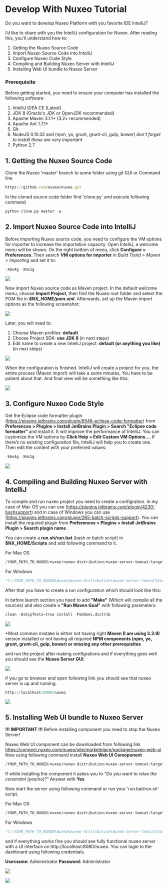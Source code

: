 # Develop With Nuxeo Tutorial
Do you want to develop Nuxeo Platform with you favorite IDE IntelliJ? 

I’d like to share with you the IntelliJ configuration for Nuxeo. After reading this, you’ll understand how to:

1. Getting the Nuxeo Source Code
2. Import Nuxeo Source Code into IntelliJ
3. Configure Nuxeo Code Style 
4. Compiling and Building Nuxeo Server with IntelliJ
5. Installing Web UI bundle to Nuxeo Server



<h3>Prerequisite</h3>

Before getting started, you need to ensure your computer has installed the following software:

1. IntelliJ IDEA CE (Latest)
2. JDK 8 (Oracle's JDK or OpenJDK recommended)
3. Apache Maven 3.1.1+ (3.2+ recommended)
4. Apache Ant 1.7.1+
5. Git
6. NodeJS 0.10.32 and (npm, yo, grunt, grunt-cli, gulp, bower) *don't forget to install these are very important*
7. Python 2.7



<h2>1. Getting the Nuxeo Source Code</h2>

Clone the Nuxeo 'master' branch to some folder using git GUI or Command line
```ruby
https://github.com/nuxeo/nuxeo.git
```
In the cloned source code folder find 'clone.py' and execute following command
```py
python clone.py master -a
```

<h2>2. Import Nuxeo Source Code into IntelliJ</h2>
Before importing Nuxeo source code, you need to configure the VM options for importer to increase the importation capacity.
Open IntelliJ, a welcome menu will be shown. On the right bottom of menu, click <b> Configure > Preferences. </b>
Then search <b>VM options for importer</b> in <i>Build Toold > Maven > Importing</i> and set it to:



```py
-Xmx4g -Xms1g
```

![](http://omershafiq.com/nuxeo-tutorial/vm-options-for-importer.png)

Now import Nuxeo source code as Maven project. In the default welcome menu, choose <b>Import Project</b>, then find the Nuxeo root folder and select the POM file in <i><b>$NX_HOME/pom.xml</b></i>. Afterwards, set up the Maven import options as the following screenshot:

![](http://omershafiq.com/nuxeo-tutorial/import-project-from-maven.png)

Later, you will need to:

1. Choose Maven profiles: <b>default</b>
2. Choose Project SDK: <b> use JDK 8 </b> (in next steps)
3. Edit name to create a new IntelliJ project: <b> default (or anything you like) </b> (in next steps)


![](http://omershafiq.com/nuxeo-tutorial/maven_profile.png)

When the configuration is finished. IntelliJ will create a project for you, the entire process (Maven import) will take a some minutes, You have to be patient about that. And final view will be something like this:

![](http://omershafiq.com/nuxeo-tutorial/20170209-final-view.png)

<h2>3. Configure Nuxeo Code Style </h2>

Get the Eclipse code formatter plugin (https://plugins.jetbrains.com/plugin/6546-eclipse-code-formatter) from <b> Preferences > Plugins > Install JetBrains Plugin > Search "Eclipse code formatter" </b> and install it. It will improve the performance of IntelliJ. You can customize the VM options by <b>Click Help > Edit Custom VM Options…. </b> If there’s no existing configuration file, IntelliJ will help you to create one. Then edit the content with your preferred values:

```py
-Xmx4g -Xms1g
```

![](http://omershafiq.com/nuxeo-tutorial/20170209-eclipse-code-formatter.png)

<h2>4. Compiling and Building Nuxeo Server with IntelliJ</h2>

To compile and run nuxeo project you need to create a configration. In my case of Mac OS you can use (https://plugins.jetbrains.com/plugin/4230-bashsupport) and in case of Windows you can use (https://plugins.jetbrains.com/plugin/265-batch-scripts-support). You can install the required plugin from <b> Preferences > Plugins > Install JetBrains Plugin > Search plugin name </b>. 

You can create a <b>run.sh/run.bat</b> (bash or batch script) in <b>$NX_HOME/Scripts</b> and add following command to it.

For Mac OS
```py
/YOUR_PATH_TO_NUXEO/nuxeo/nuxeo-distribution/nuxeo-server-tomcat/target/nuxeo-server-tomcat-9.2-SNAPSHOT/bin/Start\ Nuxeo.command
```

For Windows
```py
"C:\YOUR_PATH_TO_NUXEO\nuxeo\nuxeo-distribution\nuxeo-server-tomcat\target\nuxeo-server-tomcat-9.2-SNAPSHOT\bin\Start Nuxeo.bat"
```

After that you have to create a run configuration which should look like this:

In before launch section you need to add <b>"Make"</b> (Which will compile all the sources) and also create a <b>"Run Maven Goal"</b> with following parameters:

```py
clean -DskipTests=true install -Paddons,distrib
```

![](http://omershafiq.com/nuxeo-tutorial/run_config.png)



*Most common mistake is either not having right <b>Maven (I am using 3.3.9)</b> version installed or not having all required <b>NPM components (npm, yo, grunt, grunt-cli, gulp, bower) or missing any other prerequisites</b>


and run the project after making configrations and if everything goes well you should see the <b>Nuxeo Server GUI</b>:

![](http://omershafiq.com/nuxeo-tutorial/server-gui.png)

if you go to browser and open following link you should see that nuxeo server is up and running.

```py
http://localhost:8080/nuxeo
```

![](http://omershafiq.com/nuxeo-tutorial/install-web-ui.png)


<h2>5. Installing Web UI bundle to Nuxeo Server</h2>

<b>!!! IMPORTANT !!!</b>
Before installing component you need to stop the Nuxeo Server!

Nuxeo Web UI component can be downloaded from following link https://connect.nuxeo.com/nuxeo/site/marketplace/package/nuxeo-web-ui
Now using following command install <b>Nuxeo Web UI Comoponent</b>

```py
/YOUR_PATH_TO_NUXEO/nuxeo/nuxeo-distribution/nuxeo-server-tomcat/target/nuxeo-server-tomcat-9.2-SNAPSHOT/bin/nuxeoctl mp-install <download-path>/nuxeo-web-ui-0.10.0.zip
```

If while installing the component it askes you to <i>"Do you want to relax the constraint (yes/no)?"</i> Answer with <b>Yes</b>

Now start the server using following command or run your 'run.bat/run.sh' script.

For Mac OS
```py
/YOUR_PATH_TO_NUXEO/nuxeo/nuxeo-distribution/nuxeo-server-tomcat/target/nuxeo-server-tomcat-9.2-SNAPSHOT/bin/Start\ Nuxeo.command
```

For Windows
```py
"C:\YOUR_PATH_TO_NUXEO\nuxeo\nuxeo-distribution\nuxeo-server-tomcat\target\nuxeo-server-tomcat-9.2-SNAPSHOT\bin\Start Nuxeo.bat"
```

and if everything works fine you should see fully functional nuxeo server with a UI interface on http://localhost:8080/nuxeo.
You can login to the dashboard using following credentials.

<b>Username:</b> Administrator
<b>Password:</b> Administrator

![](http://omershafiq.com/nuxeo-tutorial/login.png)

![](http://omershafiq.com/nuxeo-tutorial/nuxeo-dashboard.png)




